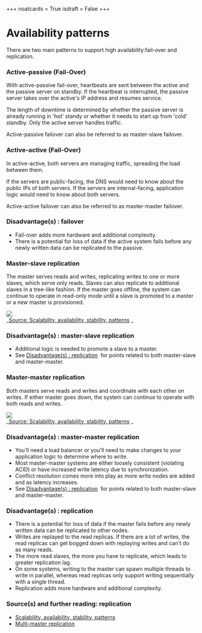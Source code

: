 +++
noatcards = True
isdraft = False
+++

# Availability patterns

There are two main patterns to support high availability:fail-over and replication.

### Active-passive (Fail-Over)

With active-passive fail-over, heartbeats are sent between the active and the passive server on standby. If the heartbeat is interrupted, the passive server takes over the active's IP address and resumes service.

The length of downtime is determined by whether the passive server is already running in 'hot' standy or whether it needs to start up from 'cold' standby. Only the active server handles traffic.

Active-passive failover can also be referred to as master-slave failover.

### Active-active (Fail-Over)

In active-active, both servers are managing traffic, spreading the load between them.

If the servers are public-facing, the DNS would need to know about the public IPs of both servers. If the servers are internal-facing, application logic would need to know about both servers.

Active-active failover can also be referred to as master-master failover.

### Disadvantage(s) : failover

*   Fail-over adds more hardware and additional complexity.
*   There is a potential for loss of data if the active system fails before any newly written data can be replicated to the passive.


### Master-slave replication

The master serves reads and writes, replicating writes to one or more slaves, which serve only reads. Slaves can also replicate to additional slaves in a tree-like fashion. If the master goes offline, the system can continue to operate in read-only mode until a slave is promoted to a master or a new master is provisioned.

[![](https://camo.githubusercontent.com/6a097809b9690236258747d969b1d3e0d93bb8ca/687474703a2f2f692e696d6775722e636f6d2f4339696f47746e2e706e67) ](https://camo.githubusercontent.com/6a097809b9690236258747d969b1d3e0d93bb8ca/687474703a2f2f692e696d6775722e636f6d2f4339696f47746e2e706e67)   
_[Source: Scalability, availability, stability, patterns](http://www.slideshare.net/jboner/scalability-availability-stability-patterns/) _

### Disadvantage(s) : master-slave replication

*   Additional logic is needed to promote a slave to a master.
*   See [Disadvantage(s) : replication](https://github.com/donnemartin/system-design-primer#disadvantages-replication)  for points related to both master-slave and master-master.

### Master-master replication

Both masters serve reads and writes and coordinate with each other on writes. If either master goes down, the system can continue to operate with both reads and writes.

[![](https://camo.githubusercontent.com/5862604b102ee97d85f86f89edda44bde85a5b7f/687474703a2f2f692e696d6775722e636f6d2f6b7241484c47672e706e67) ](https://camo.githubusercontent.com/5862604b102ee97d85f86f89edda44bde85a5b7f/687474703a2f2f692e696d6775722e636f6d2f6b7241484c47672e706e67)   
_[Source: Scalability, availability, stability, patterns](http://www.slideshare.net/jboner/scalability-availability-stability-patterns/) _

### Disadvantage(s) : master-master replication

*   You'll need a load balancer or you'll need to make changes to your application logic to determine where to write.
*   Most master-master systems are either loosely consistent (violating ACID) or have increased write latency due to synchronization.
*   Conflict resolution comes more into play as more write nodes are added and as latency increases.
*   See [Disadvantage(s) : replication](https://github.com/donnemartin/system-design-primer#disadvantages-replication)  for points related to both master-slave and master-master.

### Disadvantage(s) : replication

*   There is a potential for loss of data if the master fails before any newly written data can be replicated to other nodes.
*   Writes are replayed to the read replicas. If there are a lot of writes, the read replicas can get bogged down with replaying writes and can't do as many reads.
*   The more read slaves, the more you have to replicate, which leads to greater replication lag.
*   On some systems, writing to the master can spawn multiple threads to write in parallel, whereas read replicas only support writing sequentially with a single thread.
*   Replication adds more hardware and additional complexity.

### Source(s) and further reading: replication

*   [Scalability, availability, stability, patterns](http://www.slideshare.net/jboner/scalability-availability-stability-patterns/) 
*   [Multi-master replication](https://en.wikipedia.org/wiki/Multi-master_replication) 